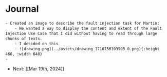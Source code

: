 # Journal
	- Created an image to describe the fault injection task for Martin:
		- He wanted a way to display the content and extent of the Fault Injection Use Case that I did without having to read through large chunks of texts.
		- I decided on this
		- ![drawing.png](../assets/drawing_1710756103903_0.png){:height 466, :width 648}
	-
- Next: [[Mar 19th, 2024]]